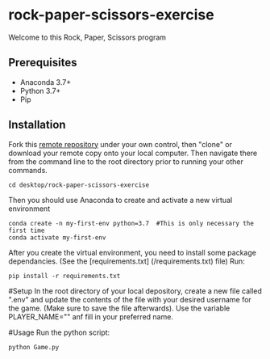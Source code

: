 # rock-paper-scissors-exercise

Welcome to this Rock, Paper, Scissors program

## Prerequisites

  + Anaconda 3.7+
  + Python 3.7+
  + Pip

## Installation

Fork this [remote repository](https://github.com/willschmitz/rock-paper-scissors-exercise) under your own control, then "clone" or download your remote copy onto your local computer. Then navigate there from the command line to the root directory prior to running your other commands.
````
cd desktop/rock-paper-scissors-exercise
````
Then you should use Anaconda to create and activate a new virtual environment
````
conda create -n my-first-env python=3.7  #This is only necessary the first time
conda activate my-first-env
````

After you create the virtual environment, you need to install some package dependancies. (See the [requirements.txt] (/requirements.txt) file) Run: 
````
pip install -r requirements.txt 
````

#Setup
In the root directory of your local depository, create a new file called ".env" and update the contents of the file with your desired username for the game. (Make sure to save the file afterwards). Use the variable PLAYER_NAME="" anf fill in your preferred name. 

#Usage
Run the python script:
```py
python Game.py
